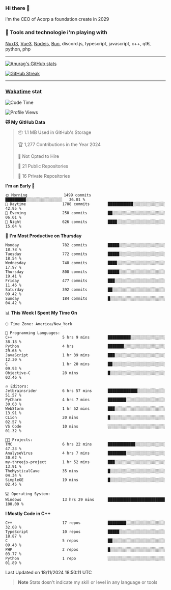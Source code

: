 ### Hi there 👋

i'm the CEO of Acorp a foundation create in 2029  

### 🧰 Tools and technologie i'm playing with

[Nuxt3](https://nuxt.com), [Vue3](https://vuejs.org/), [Nodejs](https://nodejs.org), [Bun](https://bun.sh/), discord.js, typescript, javascript, c++, qt6, python, php

---

[![Anurag's GitHub stats](https://github-readme-stats.vercel.app/api?username=ackimixs&show_icons=true&theme=github_dark&count_private=true)](https://www.ackimixs.xyz)

[![GitHub Streak](https://github-readme-streak-stats.herokuapp.com?user=Ackimixs&theme=github-dark-blue&date_format=j%20M%5B%20Y%5D&mode=weekly)](https://git.io/streak-stats)

---
 
 ### [Wakatime](https://wakatime.com/) stat

<!--START_SECTION:waka-->
![Code Time](http://img.shields.io/badge/Code%20Time-1%2C330%20hrs%2049%20mins-blue)

![Profile Views](http://img.shields.io/badge/Profile%20Views-1-blue)

**🐱 My GitHub Data** 

> 📦 1.1 MB Used in GitHub's Storage 
 > 
> 🏆 1,277 Contributions in the Year 2024
 > 
> 🚫 Not Opted to Hire
 > 
> 📜 21 Public Repositories 
 > 
> 🔑 16 Private Repositories 
 > 
**I'm an Early 🐤** 

```text
🌞 Morning                1499 commits        █████████░░░░░░░░░░░░░░░░   36.01 % 
🌆 Daytime                1788 commits        ███████████░░░░░░░░░░░░░░   42.95 % 
🌃 Evening                250 commits         ██░░░░░░░░░░░░░░░░░░░░░░░   06.01 % 
🌙 Night                  626 commits         ████░░░░░░░░░░░░░░░░░░░░░   15.04 % 
```
📅 **I'm Most Productive on Thursday** 

```text
Monday                   782 commits         █████░░░░░░░░░░░░░░░░░░░░   18.78 % 
Tuesday                  772 commits         █████░░░░░░░░░░░░░░░░░░░░   18.54 % 
Wednesday                748 commits         ████░░░░░░░░░░░░░░░░░░░░░   17.97 % 
Thursday                 808 commits         █████░░░░░░░░░░░░░░░░░░░░   19.41 % 
Friday                   477 commits         ███░░░░░░░░░░░░░░░░░░░░░░   11.46 % 
Saturday                 392 commits         ██░░░░░░░░░░░░░░░░░░░░░░░   09.42 % 
Sunday                   184 commits         █░░░░░░░░░░░░░░░░░░░░░░░░   04.42 % 
```


📊 **This Week I Spent My Time On** 

```text
🕑︎ Time Zone: America/New_York

💬 Programming Languages: 
C++                      5 hrs 9 mins        ██████████░░░░░░░░░░░░░░░   38.18 % 
Python                   4 hrs               ███████░░░░░░░░░░░░░░░░░░   29.65 % 
JavaScript               1 hr 39 mins        ███░░░░░░░░░░░░░░░░░░░░░░   12.30 % 
C                        1 hr 20 mins        ██░░░░░░░░░░░░░░░░░░░░░░░   09.93 % 
Objective-C              28 mins             █░░░░░░░░░░░░░░░░░░░░░░░░   03.46 % 

🔥 Editors: 
Jetbrainsrider           6 hrs 57 mins       █████████████░░░░░░░░░░░░   51.57 % 
PyCharm                  4 hrs 7 mins        ████████░░░░░░░░░░░░░░░░░   30.63 % 
WebStorm                 1 hr 52 mins        ███░░░░░░░░░░░░░░░░░░░░░░   13.91 % 
CLion                    20 mins             █░░░░░░░░░░░░░░░░░░░░░░░░   02.57 % 
VS Code                  10 mins             ░░░░░░░░░░░░░░░░░░░░░░░░░   01.32 % 

🐱‍💻 Projects: 
TMC                      6 hrs 22 mins       ████████████░░░░░░░░░░░░░   47.23 % 
AnalyseVirus             4 hrs 7 mins        ████████░░░░░░░░░░░░░░░░░   30.62 % 
my-threejs-project       1 hr 52 mins        ███░░░░░░░░░░░░░░░░░░░░░░   13.91 % 
TheMysticalCave          35 mins             █░░░░░░░░░░░░░░░░░░░░░░░░   04.34 % 
SimpleGE                 19 mins             █░░░░░░░░░░░░░░░░░░░░░░░░   02.45 % 

💻 Operating System: 
Windows                  13 hrs 29 mins      █████████████████████████   100.00 % 
```

**I Mostly Code in C++** 

```text
C++                      17 repos            ████████░░░░░░░░░░░░░░░░░   32.08 % 
TypeScript               10 repos            █████░░░░░░░░░░░░░░░░░░░░   18.87 % 
C                        5 repos             ██░░░░░░░░░░░░░░░░░░░░░░░   09.43 % 
PHP                      2 repos             █░░░░░░░░░░░░░░░░░░░░░░░░   03.77 % 
Python                   1 repo              ░░░░░░░░░░░░░░░░░░░░░░░░░   01.89 % 
```




 Last Updated on 18/11/2024 18:50:11 UTC
<!--END_SECTION:waka-->

> **Note**
> Stats dosn't indicate my skill or level in any language or tools
